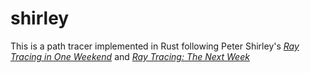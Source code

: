 # shirley

This is a path tracer implemented in Rust following Peter Shirley's _[Ray Tracing in One Weekend](https://raytracing.github.io/books/RayTracingInOneWeekend.html)_ and _[Ray Tracing: The Next Week](https://raytracing.github.io/books/RayTracingTheNextWeek.html)_
